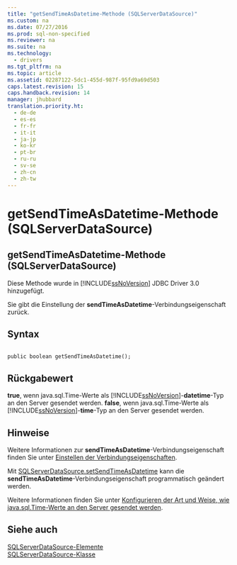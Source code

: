 ```yaml
---
title: "getSendTimeAsDatetime-Methode (SQLServerDataSource)"
ms.custom: na
ms.date: 07/27/2016
ms.prod: sql-non-specified
ms.reviewer: na
ms.suite: na
ms.technology: 
  - drivers
ms.tgt_pltfrm: na
ms.topic: article
ms.assetid: 02287122-5dc1-455d-987f-95fd9a69d503
caps.latest.revision: 15
caps.handback.revision: 14
manager: jhubbard
translation.priority.ht: 
  - de-de
  - es-es
  - fr-fr
  - it-it
  - ja-jp
  - ko-kr
  - pt-br
  - ru-ru
  - sv-se
  - zh-cn
  - zh-tw
---
```

# getSendTimeAsDatetime-Methode (SQLServerDataSource)
    
## getSendTimeAsDatetime\-Methode \(SQLServerDataSource\)  
 Diese Methode wurde in [!INCLUDE[ssNoVersion](../content/includes/ssNoVersion_md.md)] JDBC Driver 3.0 hinzugefügt.  
  
 Sie gibt die Einstellung der **sendTimeAsDatetime**\-Verbindungseigenschaft zurück.  
  
## Syntax  
  
```  
  
public boolean getSendTimeAsDatetime();  
```  
  
## Rückgabewert  
 **true**, wenn java.sql.Time\-Werte als [!INCLUDE[ssNoVersion](../content/includes/ssNoVersion_md.md)]\-**datetime**\-Typ an den Server gesendet werden. **false**, wenn java.sql.Time\-Werte als [!INCLUDE[ssNoVersion](../content/includes/ssNoVersion_md.md)]\-**time**\-Typ an den Server gesendet werden.  
  
## Hinweise  
 Weitere Informationen zur **sendTimeAsDatetime**\-Verbindungseigenschaft finden Sie unter [Einstellen der Verbindungseigenschaften](../content/Setting-the-Connection-Properties.md).  
  
 Mit [SQLServerDataSource.setSendTimeAsDatetime](../content/setSendTimeAsDatetime-Method--SQLServerDataSource-.md) kann die **sendTimeAsDatetime**\-Verbindungseigenschaft programmatisch geändert werden.  
  
 Weitere Informationen finden Sie unter [Konfigurieren der Art und Weise, wie java.sql.Time-Werte an den Server gesendet werden](../content/Configuring-How-java.sql.Time-Values-are-Sent-to-the-Server.md).  
  
## Siehe auch  
 [SQLServerDataSource-Elemente](../content/SQLServerDataSource-Members.md)   
 [SQLServerDataSource-Klasse](../content/SQLServerDataSource-Class.md)  
  
  